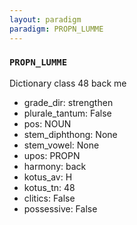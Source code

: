 ```yaml
---
layout: paradigm
paradigm: PROPN_LUMME
---
```

### ` PROPN_LUMME `

Dictionary class 48 back me
* grade_dir: strengthen
* plurale_tantum: False
* pos: NOUN
* stem_diphthong: None
* stem_vowel: None
* upos: PROPN
* harmony: back
* kotus_av: H
* kotus_tn: 48
* clitics: False
* possessive: False
